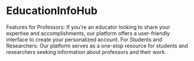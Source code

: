 # EducationInfoHub
Features for Professors: If you're an educator looking to share your expertise and accomplishments, our platform offers a user-friendly interface to create your personalized account. For Students and Researchers: Our platform serves as a one-stop resource for students and researchers seeking information about professors and their work.
